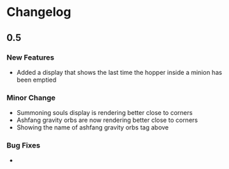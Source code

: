 # Changelog

## 0.5

### New Features
- Added a display that shows the last time the hopper inside a minion has been emptied

### Minor Change
- Summoning souls display is rendering better close to corners
- Ashfang gravity orbs are now rendering better close to corners
- Showing the name of ashfang gravity orbs tag above 

### Bug Fixes
- 